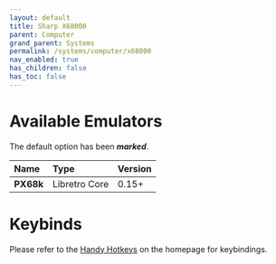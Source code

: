 ```yaml
---
layout: default
title: Sharp X68000
parent: Computer
grand_parent: Systems
permalink: /systems/computer/x68000
nav_enabled: true
has_children: false
has_toc: false
---
```


# Available Emulators

The default option has been ***marked***.

| Name                     | Type             | Version           |
|:-------------------------|:-----------------|:------------------|
| **PX68k**  	           | Libretro Core    | 0.15+             |


# Keybinds 

Please refer to the [Handy Hotkeys](/#handy-hotkeys) on the homepage for keybindings.